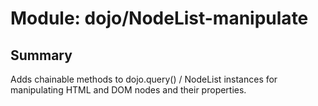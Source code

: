 # Module: dojo/NodeList-manipulate

## Summary

Adds chainable methods to dojo.query() / NodeList instances for manipulating HTML
and DOM nodes and their properties.
